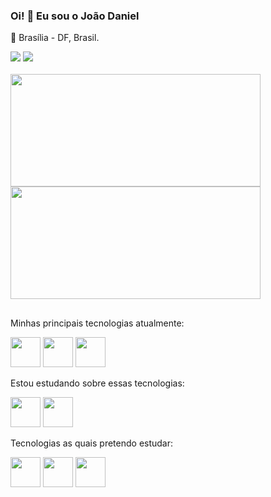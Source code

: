 ### Oi! 👋 Eu sou o João Daniel

📌 Brasília - DF, Brasil.

<div style="display: inline_block">
   <a href="mailto:jd.cabrals@gmail.com"><img src="https://img.shields.io/badge/Gmail-D14836?style=for-the-badge&logo=gmail&logoColor=white" target="_blank"/></a>
   <a href="https://www.linkedin.com/in/jo%C3%A3o-daniel-cabral-de-souza-127518215/"><img src="https://img.shields.io/badge/LinkedIn-0077B5?style=for-the-badge&logo=linkedin&logoColor=white" target="_blank"></a>
</div>
</br>
<div>
	<a href="https://github.com/Joaodcs"/>
	<img height="180em" width="400em" src="https://github-readme-stats.vercel.app/api?username=Joaodcs&show_icons=true&theme=ayu-mirage&include_all_commits=true&count_private=true"/>
	<img height="180em" width="400em" src="https://github-readme-stats.vercel.app/api/top-langs/?username=Joaodcs&layout=compact&langs_count=16&theme=ayu-mirage"/>
</div></a>

##

Minhas principais tecnologias atualmente: <div style="display: inline_block"><img src="https://cdn.jsdelivr.net/gh/devicons/devicon/icons/html5/html5-plain-wordmark.svg" height="48px" width="48px"/> <img src="https://cdn.jsdelivr.net/gh/devicons/devicon/icons/css3/css3-plain-wordmark.svg" width="48px" height="48px"/> <img src="https://cdn.jsdelivr.net/gh/devicons/devicon/icons/javascript/javascript-plain.svg" width="48px" heiht="48px"/>
<div>

Estou estudando sobre essas tecnologias:</br>
 <div style="display: inline_block"> 
   <img src="https://cdn.jsdelivr.net/gh/devicons/devicon/icons/react/react-original-wordmark.svg" width="48px" height="48px"/>
   <img src="https://cdn.jsdelivr.net/gh/devicons/devicon/icons/dot-net/dot-net-plain-wordmark.svg" width="48px" height="48px"/>
  </div>
  
 Tecnologias as quais pretendo estudar:</br>
  <div style="display: inline_block">
    <img src="https://cdn.jsdelivr.net/gh/devicons/devicon/icons/vuejs/vuejs-original-wordmark.svg" width="48px" height="48px"/>
    <img src="https://cdn.jsdelivr.net/gh/devicons/devicon/icons/angularjs/angularjs-plain.svg" width="48px" height="48px"/>
    <img src="https://cdn.jsdelivr.net/gh/devicons/devicon/icons/flutter/flutter-original.svg" width="48px" height="48px"/>
  </div>
